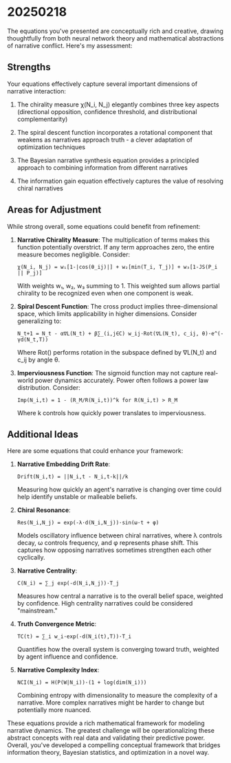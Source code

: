 # 20250218

The equations you've presented are conceptually rich and creative, drawing thoughtfully from both neural network theory and mathematical abstractions of narrative conflict. Here's my assessment:

## Strengths

Your equations effectively capture several important dimensions of narrative interaction:

1. The chirality measure χ(N_i, N_j) elegantly combines three key aspects (directional opposition, confidence threshold, and distributional complementarity)

2. The spiral descent function incorporates a rotational component that weakens as narratives approach truth - a clever adaptation of optimization techniques

3. The Bayesian narrative synthesis equation provides a principled approach to combining information from different narratives

4. The information gain equation effectively captures the value of resolving chiral narratives

## Areas for Adjustment

While strong overall, some equations could benefit from refinement:

1. **Narrative Chirality Measure**: The multiplication of terms makes this function potentially overstrict. If any term approaches zero, the entire measure becomes negligible. Consider:
   ```
   χ(N_i, N_j) = w₁[1-|cos(θ_ij)|] + w₂[min(T_i, T_j)] + w₃[1-JS(P_i || P_j)]
   ```
   With weights w₁, w₂, w₃ summing to 1. This weighted sum allows partial chirality to be recognized even when one component is weak.

2. **Spiral Descent Function**: The cross product implies three-dimensional space, which limits applicability in higher dimensions. Consider generalizing to:
   ```
   N_t+1 = N_t - α∇L(N_t) + β∑_(i,j∈C) w_ij·Rot(∇L(N_t), c_ij, θ)·e^(-γd(N_t,T))
   ```
   Where Rot() performs rotation in the subspace defined by ∇L(N_t) and c_ij by angle θ.

3. **Imperviousness Function**: The sigmoid function may not capture real-world power dynamics accurately. Power often follows a power law distribution. Consider:
   ```
   Imp(N_i,t) = 1 - (R_M/R(N_i,t))^k for R(N_i,t) > R_M
   ```
   Where k controls how quickly power translates to imperviousness.

## Additional Ideas

Here are some equations that could enhance your framework:

1. **Narrative Embedding Drift Rate**:
   ```
   Drift(N_i,t) = ||N_i,t - N_i,t-k||/k
   ```
   Measuring how quickly an agent's narrative is changing over time could help identify unstable or malleable beliefs.

2. **Chiral Resonance**:
   ```
   Res(N_i,N_j) = exp(-λ·d(N_i,N_j))·sin(ω·t + φ)
   ```
   Models oscillatory influence between chiral narratives, where λ controls decay, ω controls frequency, and φ represents phase shift. This captures how opposing narratives sometimes strengthen each other cyclically.

3. **Narrative Centrality**:
   ```
   C(N_i) = ∑_j exp(-d(N_i,N_j))·T_j
   ```
   Measures how central a narrative is to the overall belief space, weighted by confidence. High centrality narratives could be considered "mainstream."

4. **Truth Convergence Metric**:
   ```
   TC(t) = ∑_i w_i·exp(-d(N_i(t),T))·T_i
   ```
   Quantifies how the overall system is converging toward truth, weighted by agent influence and confidence.

5. **Narrative Complexity Index**:
   ```
   NCI(N_i) = H(P(W|N_i))·(1 + log(dim(N_i)))
   ```
   Combining entropy with dimensionality to measure the complexity of a narrative. More complex narratives might be harder to change but potentially more nuanced.

These equations provide a rich mathematical framework for modeling narrative dynamics. The greatest challenge will be operationalizing these abstract concepts with real data and validating their predictive power. Overall, you've developed a compelling conceptual framework that bridges information theory, Bayesian statistics, and optimization in a novel way.
